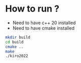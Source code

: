 # How to run ?

- Need to have c++ 20 installed
- Need to have cmake installed

```bash
mkdir build
cd build
cmake ..
make
./kiro2022
```
